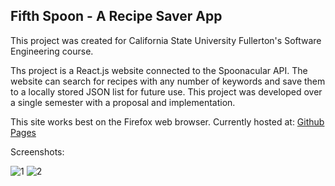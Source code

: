 ## Fifth Spoon - A Recipe Saver App

This project was created for California State University Fullerton's Software Engineering course.

Ths project is a React.js website connected to the Spoonacular API. The website can search for recipes with any number of keywords and save them to a locally stored JSON list for future use. This project was developed over a single semester with a proposal and implementation.

This site works best on the Firefox web browser.
Currently hosted at: [Github Pages](a-Hoblit.github.io/Recipe-App)

Screenshots:

![1](https://user-images.githubusercontent.com/70081309/211219795-53b54f6a-dd6c-4f31-a627-2619e5a2e34b.png)
![2](https://user-images.githubusercontent.com/70081309/211219796-496bfec7-8617-4b21-b7cc-53118c419456.png)
